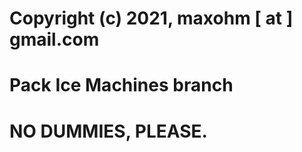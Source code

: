 #
# Copyright (c) 2021, maxohm [ at ] gmail.com
# 
# Pack Ice Machines branch
# NO DUMMIES, PLEASE.
#
